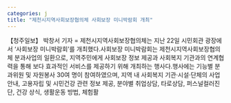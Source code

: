 ```yaml
---
categories: j
title: "제천시지역사회보장협의체 사회보장 미니박람회 개최"
---
```

【청주일보】 박창서 기자 = 제천시지역사회보장협의체는 지난 22일 시민회관 광장에서 ‘사회보장 미니박람회’를 개최했다.사회보장 미니박람회는 제천시지역사회보장협의체 분과사업의 일환으로, 지역주민에게 사회보장 정보 제공과 사회복지 기관과의 연계협력을 통해 보다 효과적인 서비스를 제공하기 위해 개최하는 행사다.행사에는 기능별 분과위원 및 자원봉사 30여 명이 참여하였으며, 지역 내 사회복지 기관·시설·단체의 사업 안내, 고용자립 및 시민건강 관련 정보 제공, 분야별 취업상담, 타로상담, 퍼스널컬러진단, 건강 상식, 생활운동 방법, 체험활